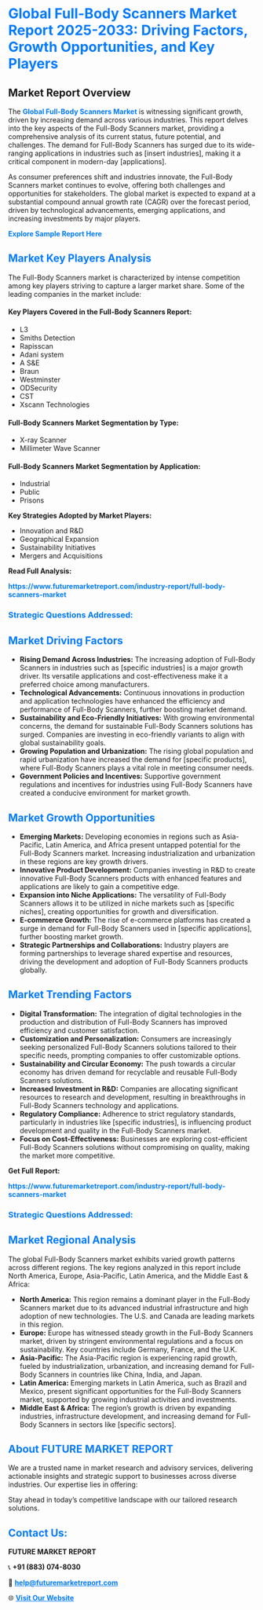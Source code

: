 <h1 style="color: #007BFF;">Global Full-Body Scanners Market Report 2025-2033: Driving Factors, Growth Opportunities, and Key Players</h1>

<section id="overview">
<h2>Market Report Overview</h2>
<p>The <a href="https://www.futuremarketreport.com/industry-report/full-body-scanners-market" style="color: #007BFF; text-decoration: none;"><strong>Global Full-Body Scanners Market</strong></a> is witnessing significant growth, driven by increasing demand across various industries. This report delves into the key aspects of the Full-Body Scanners market, providing a comprehensive analysis of its current status, future potential, and challenges. The demand for Full-Body Scanners has surged due to its wide-ranging applications in industries such as [insert industries], making it a critical component in modern-day [applications].</p>
<p>As consumer preferences shift and industries innovate, the Full-Body Scanners market continues to evolve, offering both challenges and opportunities for stakeholders. The global market is expected to expand at a substantial compound annual growth rate (CAGR) over the forecast period, driven by technological advancements, emerging applications, and increasing investments by major players.</p>
</section>

<section id="overview">
<p><a href="https://www.futuremarketreport.com/request-sample/reportId=62953" style="color: #007BFF; text-decoration: none;"><strong>Explore Sample Report Here</strong></a></p>
</section>

<section id="key-players">
<h2 style="color: #007BFF;">Market Key Players Analysis</h2>
<p>The Full-Body Scanners market is characterized by intense competition among key players striving to capture a larger market share. Some of the leading companies in the market include:</p>
<h4>Key Players Covered in the Full-Body Scanners Report:</h4>
<ul><li>L3</li><li>Smiths Detection</li><li>Rapisscan</li><li>Adani system</li><li>A S&amp;E</li><li>Braun</li><li>Westminster</li><li>ODSecurity</li><li>CST</li><li>Xscann Technologies</li></ul>
<h4>Full-Body Scanners Market Segmentation by Type:</h4>
<ul><li>X-ray Scanner</li><li>Millimeter Wave Scanner</li></ul>

<h4>Full-Body Scanners Market Segmentation by Application:</h4>
<ul><li>Industrial</li><li>Public</li><li>Prisons</li></ul>
<p><strong>Key Strategies Adopted by Market Players:</strong></p>
<ul>
<li>Innovation and R&D</li>
<li>Geographical Expansion</li>
<li>Sustainability Initiatives</li>
<li>Mergers and Acquisitions</li>
</ul>
</section>

<section>
<p><strong>Read Full Analysis: </strong></p><a href="https://www.futuremarketreport.com/industry-report/full-body-scanners-market" style="color: #007BFF; text-decoration: none;"><strong>https://www.futuremarketreport.com/industry-report/full-body-scanners-market</strong></a>
<h3 style="color: #007BFF;">Strategic Questions Addressed:</h3>
</section>

<section id="driving-factors">
<h2 style="color: #007BFF;">Market Driving Factors</h2>
<ul>
<li><strong>Rising Demand Across Industries:</strong> The increasing adoption of Full-Body Scanners in industries such as [specific industries] is a major growth driver. Its versatile applications and cost-effectiveness make it a preferred choice among manufacturers.</li>
<li><strong>Technological Advancements:</strong> Continuous innovations in production and application technologies have enhanced the efficiency and performance of Full-Body Scanners, further boosting market demand.</li>
<li><strong>Sustainability and Eco-Friendly Initiatives:</strong> With growing environmental concerns, the demand for sustainable Full-Body Scanners solutions has surged. Companies are investing in eco-friendly variants to align with global sustainability goals.</li>
<li><strong>Growing Population and Urbanization:</strong> The rising global population and rapid urbanization have increased the demand for [specific products], where Full-Body Scanners plays a vital role in meeting consumer needs.</li>
<li><strong>Government Policies and Incentives:</strong> Supportive government regulations and incentives for industries using Full-Body Scanners have created a conducive environment for market growth.</li>
</ul>
</section>

<section id="growth-opportunities">
<h2 style="color: #007BFF;">Market Growth Opportunities</h2>
<ul>
<li><strong>Emerging Markets:</strong> Developing economies in regions such as Asia-Pacific, Latin America, and Africa present untapped potential for the Full-Body Scanners market. Increasing industrialization and urbanization in these regions are key growth drivers.</li>
<li><strong>Innovative Product Development:</strong> Companies investing in R&D to create innovative Full-Body Scanners products with enhanced features and applications are likely to gain a competitive edge.</li>
<li><strong>Expansion into Niche Applications:</strong> The versatility of Full-Body Scanners allows it to be utilized in niche markets such as [specific niches], creating opportunities for growth and diversification.</li>
<li><strong>E-commerce Growth:</strong> The rise of e-commerce platforms has created a surge in demand for Full-Body Scanners used in [specific applications], further boosting market growth.</li>
<li><strong>Strategic Partnerships and Collaborations:</strong> Industry players are forming partnerships to leverage shared expertise and resources, driving the development and adoption of Full-Body Scanners products globally.</li>
</ul>
</section>

<section id="trending-factors">
<h2 style="color: #007BFF;">Market Trending Factors</h2>
<ul>
<li><strong>Digital Transformation:</strong> The integration of digital technologies in the production and distribution of Full-Body Scanners has improved efficiency and customer satisfaction.</li>
<li><strong>Customization and Personalization:</strong> Consumers are increasingly seeking personalized Full-Body Scanners solutions tailored to their specific needs, prompting companies to offer customizable options.</li>
<li><strong>Sustainability and Circular Economy:</strong> The push towards a circular economy has driven demand for recyclable and reusable Full-Body Scanners solutions.</li>
<li><strong>Increased Investment in R&D:</strong> Companies are allocating significant resources to research and development, resulting in breakthroughs in Full-Body Scanners technology and applications.</li>
<li><strong>Regulatory Compliance:</strong> Adherence to strict regulatory standards, particularly in industries like [specific industries], is influencing product development and quality in the Full-Body Scanners market.</li>
<li><strong>Focus on Cost-Effectiveness:</strong> Businesses are exploring cost-efficient Full-Body Scanners solutions without compromising on quality, making the market more competitive.</li>
</ul>
</section>

<section>
<p><strong>Get Full Report: </strong></p><a href="https://www.futuremarketreport.com/industry-report/full-body-scanners-market" style="color: #007BFF; text-decoration: none;"><strong>https://www.futuremarketreport.com/industry-report/full-body-scanners-market</strong></a>
<h3 style="color: #007BFF;">Strategic Questions Addressed:</h3>
</section>


<section id="regional-analysis">
<h2 style="color: #007BFF;">Market Regional Analysis</h2>
<p>The global Full-Body Scanners market exhibits varied growth patterns across different regions. The key regions analyzed in this report include North America, Europe, Asia-Pacific, Latin America, and the Middle East & Africa:</p>
<ul>
<li><strong>North America:</strong> This region remains a dominant player in the Full-Body Scanners market due to its advanced industrial infrastructure and high adoption of new technologies. The U.S. and Canada are leading markets in this region.</li>
<li><strong>Europe:</strong> Europe has witnessed steady growth in the Full-Body Scanners market, driven by stringent environmental regulations and a focus on sustainability. Key countries include Germany, France, and the U.K.</li>
<li><strong>Asia-Pacific:</strong> The Asia-Pacific region is experiencing rapid growth, fueled by industrialization, urbanization, and increasing demand for Full-Body Scanners in countries like China, India, and Japan.</li>
<li><strong>Latin America:</strong> Emerging markets in Latin America, such as Brazil and Mexico, present significant opportunities for the Full-Body Scanners market, supported by growing industrial activities and investments.</li>
<li><strong>Middle East & Africa:</strong> The region’s growth is driven by expanding industries, infrastructure development, and increasing demand for Full-Body Scanners in sectors like [specific sectors].</li>
</ul>
</section>

<footer>
<h2 style="color: #007BFF;">About FUTURE MARKET REPORT</h2>
<p>We are a trusted name in market research and advisory services, delivering actionable insights and strategic support to businesses across diverse industries. Our expertise lies in offering:</p>

<p>Stay ahead in today’s competitive landscape with our tailored research solutions.</p>

<h2 style="color: #007BFF;">Contact Us:</h2>
<p><strong>FUTURE MARKET REPORT</strong></p>
<p>📞 <strong>+91 (883) 074-8030</strong></p>
<p>📧 <strong><a href="mailto:help@futuremarketreport.com" style="color: #007BFF;">help@futuremarketreport.com</a></strong></p>
<p>🌐 <strong><a href="https://www.futuremarketreport.com/" style="color: #007BFF;">Visit Our Website</a></strong></p>
</footer>